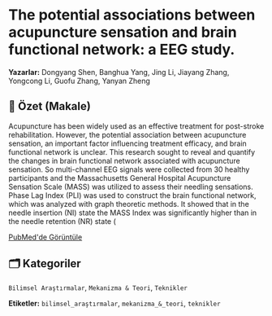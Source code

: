 # The potential associations between acupuncture sensation and brain functional network: a EEG study.

**Yazarlar:** Dongyang Shen, Banghua Yang, Jing Li, Jiayang Zhang, Yongcong Li, Guofu Zhang, Yanyan Zheng

## 🧬 Özet (Makale)
Acupuncture has been widely used as an effective treatment for post-stroke rehabilitation. However, the potential association between acupuncture sensation, an important factor influencing treatment efficacy, and brain functional network is unclear. This research sought to reveal and quantify the changes in brain functional network associated with acupuncture sensation. So multi-channel EEG signals were collected from 30 healthy participants and the Massachusetts General Hospital Acupuncture Sensation Scale (MASS) was utilized to assess their needling sensations. Phase Lag Index (PLI) was used to construct the brain functional network, which was analyzed with graph theoretic methods. It showed that in the needle insertion (NI) state the MASS Index was significantly higher than in the needle retention (NR) state (

[PubMed'de Görüntüle](https://pubmed.ncbi.nlm.nih.gov/)
## 🗂️ Kategoriler
`Bilimsel Araştırmalar`, `Mekanizma & Teori`, `Teknikler`

**Etiketler:** `bilimsel_araştırmalar`, `mekanizma_&_teori`, `teknikler`
